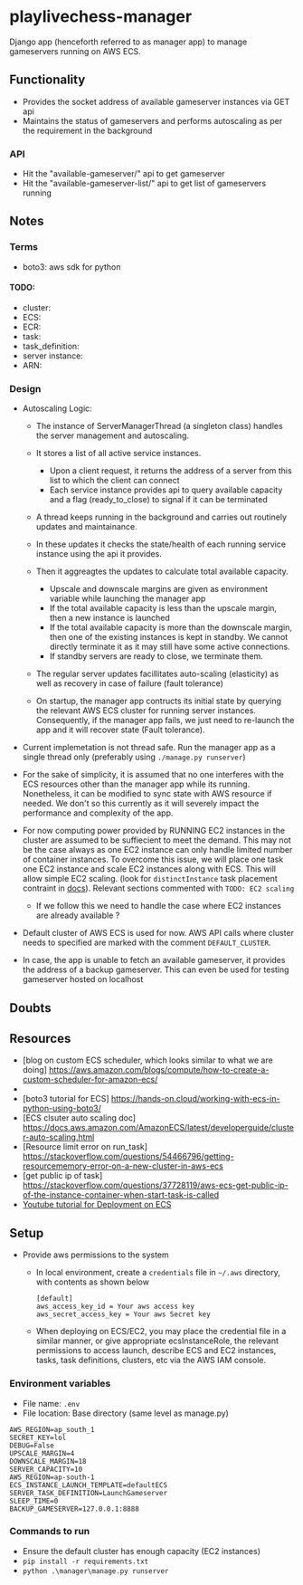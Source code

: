 # playlivechess-manager

Django app (henceforth referred to as manager app) to manage gameservers running on AWS ECS.

## Functionality

* Provides the socket address of available gameserver instances via GET api
* Maintains the status of gameservers and performs autoscaling as per the requirement in the background

### API

* Hit the "available-gameserver/" api to get gameserver
* Hit the "available-gameserver-list/" api to get list of gameservers running
<!--- TODO: add response json format/example -->

## Notes

### Terms

* boto3: aws sdk for python
#### TODO:
* cluster:
* ECS:
* ECR:
* task:
* task_definition:
* server instance:
* ARN:

### Design

* Autoscaling Logic:
    * The instance of ServerManagerThread (a singleton class) handles the server management and autoscaling.
    * It stores a list of all active service instances.
        * Upon a client request, it returns the address of a server from this list to which the client can connect
        * Each service instance provides api to query available capacity and a flag (ready_to_close) to signal if it can be terminated
    * A thread keeps running in the background and carries out routinely updates and maintainance.
    * In these updates it checks the state/health of each running service instance using the api it provides.
    * Then it aggreagtes the updates to calculate total available capacity.
        * Upscale and downscale margins are given as environment variable while launching the manager app
        * If the total available capacity is less than the upscale margin, then a new instance is launched
        * If the total available capacity is more than the downscale margin, then one of the existing instances is kept in standby. We cannot directly terminate it as it may still have some active connections.
        * If standby servers are ready to close, we terminate them.
    
    * The regular server updates facillitates auto-scaling (elasticity) as well as recovery in case of failure (fault tolerance)
    * On startup, the manager app contructs its initial state by querying the relevant AWS ECS cluster for running server instances. Consequently, if the manager app fails, we just need to re-launch the app and it will recover state (Fault tolerance). 

* Current implemetation is not thread safe. Run the manager app as a single thread only (preferably using `./manage.py runserver`)
* For the sake of simplicity, it is assumed that no one interferes with the ECS resources other than the manager app while its running. Nonetheless, it can be modified to sync state with AWS resource if needed. We don't so this currently as it will severely impact the performance and complexity of the app.
* For now computing power provided by RUNNING EC2 instances in the cluster are assumed to be suffiecient to meet the demand. This may not be the case always as one EC2 instance can only handle limited number of container instances. To overcome this issue, we will place one task one EC2 instance and scale EC2 instances along with ECS. This will allow simple EC2 scaling. (look for `distinctInstance` task placement contraint in [docs](https://docs.aws.amazon.com/AmazonECS/latest/developerguide/task-placement-constraints.html)). Relevant sections commented with `TODO: EC2 scaling`
    * If we follow this we need to handle the case where EC2 instances are already available ?
* Default cluster of AWS ECS is used for now. AWS API calls where cluster needs to specified are marked with the comment `DEFAULT_CLUSTER`.
* In case, the app is unable to fetch an available gameserver, it provides the address of a backup gameserver. This can even be used for testing gameserver hosted on localhost

## Doubts

## Resources

* [blog on custom ECS scheduler, which looks similar to what we are doing] https://aws.amazon.com/blogs/compute/how-to-create-a-custom-scheduler-for-amazon-ecs/
* [boto3 api doc]: https://boto3.amazonaws.com/v1/documentation/api/latest/reference/services/ecs.html#ECS.Client.run_task/
* [boto3 tutorial for ECS] https://hands-on.cloud/working-with-ecs-in-python-using-boto3/
* [ECS clsuter auto scaling doc] https://docs.aws.amazon.com/AmazonECS/latest/developerguide/cluster-auto-scaling.html
* [Resource limit error on run_task] https://stackoverflow.com/questions/54466796/getting-resourcememory-error-on-a-new-cluster-in-aws-ecs
* [get public ip of task] https://stackoverflow.com/questions/37728119/aws-ecs-get-public-ip-of-the-instance-container-when-start-task-is-called
* [Youtube tutorial for Deployment on ECS](https://www.youtube.com/watch?v=zs3tyVgiBQQ&t=350s)

## Setup

* Provide aws permissions to the system
    * In local environment, create a `credentials` file in `~/.aws` directory, with contents as shown below
        ```
        [default]
        aws_access_key_id = Your aws access key
        aws_secret_access_key = Your aws Secret key
        ```

    * When deploying on ECS/EC2, you may place the credential file in a similar manner, or give appropriate ecsInstanceRole, the relevant permissions to access launch, describe ECS and EC2 
    instances, tasks, task definitions, clusters, etc via the AWS IAM console.
    <!--- TODO: add details and example json -->

### Environment variables
* File name: `.env`
* File location: Base directory (same level as manage.py)
```
AWS_REGION=ap_south_1
SECRET_KEY=lol
DEBUG=False
UPSCALE_MARGIN=4
DOWNSCALE_MARGIN=18
SERVER_CAPACITY=10
AWS_REGION=ap-south-1
ECS_INSTANCE_LAUNCH_TEMPLATE=defaultECS
SERVER_TASK_DEFINITION=LaunchGameserver
SLEEP_TIME=0
BACKUP_GAMESERVER=127.0.0.1:8888
```
### Commands to run
* Ensure the default cluster has enough capacity (EC2 instances)
* `pip install -r requirements.txt`
* `python .\manager\manage.py runserver`